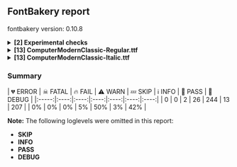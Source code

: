 ## FontBakery report

fontbakery version: 0.10.8

<details><summary><b>[2] Experimental checks</b></summary><div><details><summary>🔥 <b>FAIL:</b> Shapes languages in all GF glyphsets. (<a href="https://font-bakery.readthedocs.io/en/stable/fontbakery/profiles/googlefonts.html#com.google.fonts/check/glyphsets/shape_languages">com.google.fonts/check/glyphsets/shape_languages</a>)</summary><div>


* 🔥 **FAIL** GF_Latin_Core glyphset:

| Language | FAIL messages |
| :--- | :--- |
| ro_Latn (Romanian) | in Romanian, S-cedilla should become S-comma-accent; both buffers returned Scedilla=0+555 |

 [code: failed-language-shaping]
* ⚠ **WARN** GF_Latin_Core glyphset:

| Language | FAIL messages |
| :--- | :--- |
| nb_Latn (Norwegian Bokmål) | No exemplar glyphs were defined for language Norwegian Bokmål |

 [code: warning-language-shaping]
</div></details><details><summary>🔥 <b>FAIL:</b> Shapes languages in all GF glyphsets. (<a href="https://font-bakery.readthedocs.io/en/stable/fontbakery/profiles/googlefonts.html#com.google.fonts/check/glyphsets/shape_languages">com.google.fonts/check/glyphsets/shape_languages</a>)</summary><div>


* 🔥 **FAIL** GF_Latin_Core glyphset:

| Language | FAIL messages |
| :--- | :--- |
| ro_Latn (Romanian) | in Romanian, S-cedilla should become S-comma-accent; both buffers returned Scedilla=0+562 |

 [code: failed-language-shaping]
* ⚠ **WARN** GF_Latin_Core glyphset:

| Language | FAIL messages |
| :--- | :--- |
| nb_Latn (Norwegian Bokmål) | No exemplar glyphs were defined for language Norwegian Bokmål |

 [code: warning-language-shaping]
</div></details><br></div></details><details><summary><b>[13] ComputerModernClassic-Regular.ttf</b></summary><div><details><summary>⚠ <b>WARN:</b> Check for codepoints not covered by METADATA subsets. (<a href="https://font-bakery.readthedocs.io/en/stable/fontbakery/profiles/googlefonts.html#com.google.fonts/check/metadata/unreachable_subsetting">com.google.fonts/check/metadata/unreachable_subsetting</a>)</summary><div>


* ⚠ **WARN** The following codepoints supported by the font are not covered by
    any subsets defined in the font's metadata file, and will never
    be served. You can solve this by either manually adding additional
    subset declarations to METADATA.pb, or by editing the glyphset
    definitions.

 * U+02C7 CARON: try adding one of: canadian-aboriginal, yi, tifinagh
 * U+02D8 BREVE: try adding one of: canadian-aboriginal, yi
 * U+02D9 DOT ABOVE: try adding one of: canadian-aboriginal, yi
 * U+02DB OGONEK: try adding one of: canadian-aboriginal, yi
 * U+02DD DOUBLE ACUTE ACCENT: not included in any glyphset definition
 * U+0302 COMBINING CIRCUMFLEX ACCENT: try adding one of: math, cherokee, coptic, tifinagh
 * U+0306 COMBINING BREVE: try adding one of: tifinagh, old-permic
 * U+0307 COMBINING DOT ABOVE: try adding one of: math, old-permic, canadian-aboriginal, coptic, syriac, tifinagh, malayalam, tai-le
 * U+030A COMBINING RING ABOVE: try adding syriac
 * U+030B COMBINING DOUBLE ACUTE ACCENT: try adding one of: cherokee, osage
 * U+030C COMBINING CARON: try adding one of: cherokee, tai-le
 * U+0326 COMBINING COMMA BELOW: not included in any glyphset definition
 * U+0327 COMBINING CEDILLA: not included in any glyphset definition
 * U+0328 COMBINING OGONEK: not included in any glyphset definition
 * U+0361 COMBINING DOUBLE INVERTED BREVE: try adding coptic
 * U+0E3F THAI CURRENCY SYMBOL BAHT: try adding thai
 * U+2016 DOUBLE VERTICAL LINE: not included in any glyphset definition
 * U+2021 DOUBLE DAGGER: try adding adlam
 * U+2030 PER MILLE SIGN: try adding adlam
 * U+2031 PER TEN THOUSAND SIGN: not included in any glyphset definition
 * U+203B REFERENCE MARK: not included in any glyphset definition
 * U+203D INTERROBANG: not included in any glyphset definition
 * U+2040 CHARACTER TIE: not included in any glyphset definition
 * U+2045 LEFT SQUARE BRACKET WITH QUILL: not included in any glyphset definition
 * U+2046 RIGHT SQUARE BRACKET WITH QUILL: not included in any glyphset definition
 * U+2052 COMMERCIAL MINUS SIGN: not included in any glyphset definition
 * U+2103 DEGREE CELSIUS: not included in any glyphset definition
 * U+2116 NUMERO SIGN: try adding cyrillic
 * U+2117 SOUND RECORDING COPYRIGHT: not included in any glyphset definition
 * U+211E PRESCRIPTION TAKE: not included in any glyphset definition
 * U+2120 SERVICE MARK: not included in any glyphset definition
 * U+2126 OHM SIGN: not included in any glyphset definition
 * U+2127 INVERTED OHM SIGN: not included in any glyphset definition
 * U+212E ESTIMATED SYMBOL: not included in any glyphset definition
 * U+2190 LEFTWARDS ARROW: try adding one of: math, symbols
 * U+2192 RIGHTWARDS ARROW: try adding one of: math, symbols
 * U+2217 ASTERISK OPERATOR: try adding math
 * U+221A SQUARE ROOT: try adding math
 * U+22C6 STAR OPERATOR: try adding one of: math, symbols
 * U+2329 LEFT-POINTING ANGLE BRACKET: try adding symbols
 * U+232A RIGHT-POINTING ANGLE BRACKET: try adding symbols
 * U+2422 BLANK SYMBOL: try adding symbols
 * U+2423 OPEN BOX: try adding symbols
 * U+25CB WHITE CIRCLE: try adding symbols
 * U+25E6 WHITE BULLET: try adding symbols
 * U+266A EIGHTH NOTE: try adding one of: music, symbols
 * U+26AD MARRIAGE SYMBOL: try adding symbols
 * U+26AE DIVORCE SYMBOL: try adding symbols
 * U+271D LATIN CROSS: try adding one of: emoji, symbols
 * U+2E18 INVERTED INTERROBANG: not included in any glyphset definition
 * U+301A LEFT WHITE SQUARE BRACKET: try adding one of: yi, phags-pa
 * U+301B RIGHT WHITE SQUARE BRACKET: try adding one of: yi, phags-pa
 * U+FB00 LATIN SMALL LIGATURE FF: not included in any glyphset definition
 * U+FB01 LATIN SMALL LIGATURE FI: not included in any glyphset definition
 * U+FB02 LATIN SMALL LIGATURE FL: not included in any glyphset definition
 * U+FB03 LATIN SMALL LIGATURE FFI: not included in any glyphset definition
 * U+FB04 LATIN SMALL LIGATURE FFL: not included in any glyphset definition
 * U+FE66 SMALL EQUALS SIGN: not included in any glyphset definition
 * U+1F12F COPYLEFT SYMBOL: try adding symbols

Or you can add the above codepoints to one of the subsets supported by the font: `latin`, `latin-ext` [code: unreachable-subsetting]
</div></details><details><summary>⚠ <b>WARN:</b> Are there caret positions declared for every ligature? (<a href="https://font-bakery.readthedocs.io/en/stable/fontbakery/profiles/googlefonts.html#com.google.fonts/check/ligature_carets">com.google.fonts/check/ligature_carets</a>)</summary><div>


* ⚠ **WARN** This font lacks caret position values for ligature glyphs on its GDEF table. [code: lacks-caret-pos]
</div></details><details><summary>⚠ <b>WARN:</b> Is there kerning info for non-ligated sequences? (<a href="https://font-bakery.readthedocs.io/en/stable/fontbakery/profiles/googlefonts.html#com.google.fonts/check/kerning_for_non_ligated_sequences">com.google.fonts/check/kerning_for_non_ligated_sequences</a>)</summary><div>


* ⚠ **WARN** GPOS table lacks kerning info for the following non-ligated sequences:

	- comma + comma

	- endash + hyphen

	- exclam + quoteleft

	- f + f

	- f + i

	- i + l

	- ff + i

	- greater + greater

	- hyphen + hyphen

	- hyphen + hyphen.char

	- less + less

	- question + quoteleft

	- quoteleft + quoteleft

	- quoteright + quoteright [code: lacks-kern-info]
</div></details><details><summary>⚠ <b>WARN:</b> Combined length of family and style must not exceed 31 characters. (<a href="https://font-bakery.readthedocs.io/en/stable/fontbakery/profiles/googlefonts.html#com.google.fonts/check/name/family_and_style_max_length">com.google.fonts/check/name/family_and_style_max_length</a>)</summary><div>


* ⚠ **WARN** Name ID 6 'ComputerModernClassic-Regular' exceeds 27 characters. This has been found to cause problems with PostScript printers, especially on Mac platforms [code: nameid6-too-long]
</div></details><details><summary>⚠ <b>WARN:</b> Ensure fonts have ScriptLangTags declared on the 'meta' table. (<a href="https://font-bakery.readthedocs.io/en/stable/fontbakery/profiles/googlefonts.html#com.google.fonts/check/meta/script_lang_tags">com.google.fonts/check/meta/script_lang_tags</a>)</summary><div>


* ⚠ **WARN** This font file does not have a 'meta' table. [code: lacks-meta-table]
</div></details><details><summary>⚠ <b>WARN:</b> Check font contains no unreachable glyphs (<a href="https://font-bakery.readthedocs.io/en/stable/fontbakery/profiles/universal.html#com.google.fonts/check/unreachable_glyphs">com.google.fonts/check/unreachable_glyphs</a>)</summary><div>


* ⚠ **WARN** The following glyphs could not be reached by codepoint or substitution rules:

	- centoldstyle

	- dollaroldstyle

	- eightoldstyle

	- fiveoldstyle

	- fouroldstyle

	- leaf

	- nineoldstyle

	- oneoldstyle

	- perthousandzero

	- sevenoldstyle

	- sixoldstyle

	- threeoldstyle

	- twooldstyle

	- uni0361.alt

	- uni2040.alt

	- zerooldstyle
 [code: unreachable-glyphs]
</div></details><details><summary>⚠ <b>WARN:</b> Check if each glyph has the recommended amount of contours. (<a href="https://font-bakery.readthedocs.io/en/stable/fontbakery/profiles/universal.html#com.google.fonts/check/contour_count">com.google.fonts/check/contour_count</a>)</summary><div>


* ⚠ **WARN** This check inspects the glyph outlines and detects the total number of contours in each of them. The expected values are infered from the typical ammounts of contours observed in a large collection of reference font families. The divergences listed below may simply indicate a significantly different design on some of your glyphs. On the other hand, some of these may flag actual bugs in the font such as glyphs mapped to an incorrect codepoint. Please consider reviewing the design and codepoint assignment of these to make sure they are correct.

The following glyphs do not have the recommended number of contours:

	- Glyph name: Q	Contours detected: 3	Expected: 2

	- Glyph name: threesuperior	Contours detected: 2	Expected: 1

	- Glyph name: onesuperior	Contours detected: 2	Expected: 1

	- Glyph name: uni0126	Contours detected: 1	Expected: 2

	- Glyph name: Uogonek	Contours detected: 2	Expected: 1

	- Glyph name: uogonek	Contours detected: 2	Expected: 1

	- Glyph name: Germandbls	Contours detected: 2	Expected: 1

	- Glyph name: daggerdbl	Contours detected: 2	Expected: 1 or 3

	- Glyph name: uni203D	Contours detected: 3	Expected: 2

	- Glyph name: colonmonetary	Contours detected: 2	Expected: 1 or 3

	- Glyph name: lira	Contours detected: 2	Expected: 1

	- Glyph name: uni26AE	Contours detected: 5	Expected: 3

	- Glyph name: uni2E18	Contours detected: 3	Expected: 2

	- Glyph name: Q	Contours detected: 3	Expected: 2

	- Glyph name: Uogonek	Contours detected: 2	Expected: 1

	- Glyph name: colonmonetary	Contours detected: 2	Expected: 1 or 3

	- Glyph name: daggerdbl	Contours detected: 2	Expected: 1 or 3

	- Glyph name: fi	Contours detected: 1	Expected: 3

	- Glyph name: lira	Contours detected: 2	Expected: 1

	- Glyph name: uni203D	Contours detected: 3	Expected: 2

	- Glyph name: uni26AE	Contours detected: 5	Expected: 3

	- Glyph name: uni2E18	Contours detected: 3	Expected: 2

	- Glyph name: uogonek	Contours detected: 2	Expected: 1
 [code: contour-count]
</div></details><details><summary>⚠ <b>WARN:</b> Check math signs have the same width. (<a href="https://font-bakery.readthedocs.io/en/stable/fontbakery/profiles/universal.html#com.google.fonts/check/math_signs_width">com.google.fonts/check/math_signs_width</a>)</summary><div>


* ⚠ **WARN** The most common width is 777 among a set of 8 math glyphs.
The following math glyphs have a different width, though:

Width = 666:
logicalnot
 [code: width-outliers]
</div></details><details><summary>⚠ <b>WARN:</b> Check accent of Lcaron, dcaron, lcaron, tcaron (derived from com.google.fonts/check/alt_caron) (<a href="https://font-bakery.readthedocs.io/en/stable/fontbakery/profiles/universal.html#com.google.fonts/check/alt_caron">com.google.fonts/check/alt_caron</a>)</summary><div>


* ⚠ **WARN** Lcaron is decomposed and therefore could not be checked. Please check manually. [code: decomposed-outline]
* ⚠ **WARN** dcaron is decomposed and therefore could not be checked. Please check manually. [code: decomposed-outline]
* ⚠ **WARN** lcaron is decomposed and therefore could not be checked. Please check manually. [code: decomposed-outline]
* ⚠ **WARN** tcaron is decomposed and therefore could not be checked. Please check manually. [code: decomposed-outline]
</div></details><details><summary>⚠ <b>WARN:</b> Check glyphs in mark glyph class are non-spacing. (<a href="https://font-bakery.readthedocs.io/en/stable/fontbakery/profiles/gdef.html#com.google.fonts/check/gdef_spacing_marks">com.google.fonts/check/gdef_spacing_marks</a>)</summary><div>


* ⚠ **WARN** The following spacing glyphs may be in the GDEF mark glyph class by mistake:
	 acutecomb (U+0301), gravecomb (U+0300), tildecomb (U+0303), uni0302 (U+0302), uni0304 (U+0304), uni0306 (U+0306), uni0307 (U+0307), uni0308 (U+0308), uni030A (U+030A), uni030B (U+030B), uni030C (U+030C), uni0326 (U+0326), uni0327 (U+0327) and uni0328 (U+0328) [code: spacing-mark-glyphs]
</div></details><details><summary>⚠ <b>WARN:</b> Check mark characters are in GDEF mark glyph class. (<a href="https://font-bakery.readthedocs.io/en/stable/fontbakery/profiles/gdef.html#com.google.fonts/check/gdef_mark_chars">com.google.fonts/check/gdef_mark_chars</a>)</summary><div>


* ⚠ **WARN** The following mark characters could be in the GDEF mark glyph class:
	 uni0361 (U+0361) [code: mark-chars]
</div></details><details><summary>⚠ <b>WARN:</b> Do outlines contain any semi-vertical or semi-horizontal lines? (<a href="https://font-bakery.readthedocs.io/en/stable/fontbakery/profiles/<Section: Outline Correctness Checks>.html#com.google.fonts/check/outline_semi_vertical">com.google.fonts/check/outline_semi_vertical</a>)</summary><div>


* ⚠ **WARN** The following glyphs have semi-vertical/semi-horizontal lines:

	* B (U+0042): L<<453.0,1.0>--<241.0,0.0>>

	* Eth (U+00D0): L<<230.0,313.0>--<231.0,186.0>>

	* Lslash (U+0141): L<<129.0,342.0>--<128.0,481.0>>

	* N (U+004E): L<<172.0,605.0>--<171.0,348.0>>

	* Nacute (U+0143): L<<172.0,605.0>--<171.0,348.0>>

	* Ncaron (U+0147): L<<172.0,605.0>--<171.0,348.0>>

	* Ncedilla (U+0145): L<<172.0,605.0>--<171.0,348.0>>

	* Ntilde (U+00D1): L<<172.0,605.0>--<171.0,348.0>>

	* P (U+0050): L<<233.0,301.0>--<234.0,182.0>>

	* R (U+0052): L<<230.0,323.0>--<231.0,193.0>>

	* Racute (U+0154): L<<230.0,323.0>--<231.0,193.0>>

	* Rcaron (U+0158): L<<230.0,323.0>--<231.0,193.0>>

	* Z (U+005A): L<<303.0,0.0>--<63.0,1.0>>

	* Zacute (U+0179): L<<303.0,0.0>--<63.0,1.0>>

	* Zcaron (U+017D): L<<303.0,0.0>--<63.0,1.0>>

	* Zdotaccent (U+017B): L<<303.0,0.0>--<63.0,1.0>>

	* a (U+0061): L<<402.0,195.0>--<403.0,69.0>>

	* aacute (U+00E1): L<<402.0,195.0>--<403.0,69.0>>

	* abreve (U+0103): L<<402.0,195.0>--<403.0,69.0>>

	* acircumflex (U+00E2): L<<402.0,195.0>--<403.0,69.0>>

	* adieresis (U+00E4): L<<402.0,195.0>--<403.0,69.0>>

	* agrave (U+00E0): L<<402.0,195.0>--<403.0,69.0>>

	* amacron (U+0101): L<<402.0,195.0>--<403.0,69.0>>

	* aogonek (U+0105): L<<402.0,195.0>--<403.0,69.0>>

	* aring (U+00E5): L<<402.0,195.0>--<403.0,69.0>>

	* arrowleft (U+2190): L<<163.0,271.0>--<546.0,270.0>>

	* arrowright (U+2192): L<<452.0,270.0>--<835.0,271.0>>

	* atilde (U+00E3): L<<402.0,195.0>--<403.0,69.0>>

	* braceleft (U+007B): L<<291.0,136.0>--<292.0,2.0>>

	* braceleft (U+007B): L<<292.0,498.0>--<291.0,364.0>>

	* braceright (U+007D): L<<208.0,2.0>--<209.0,136.0>>

	* braceright (U+007D): L<<209.0,364.0>--<208.0,498.0>>

	* ff (U+FB00): L<<179.0,224.0>--<180.0,61.0>>

	* ff (U+FB00): L<<375.0,61.0>--<376.0,224.0>>

	* ffi (U+FB03): L<<179.0,224.0>--<180.0,61.0>>

	* ffi (U+FB03): L<<375.0,61.0>--<376.0,224.0>>

	* ffl (U+FB04): L<<179.0,224.0>--<180.0,61.0>>

	* ffl (U+FB04): L<<375.0,61.0>--<376.0,224.0>>

	* fi (U+FB01): L<<179.0,224.0>--<180.0,61.0>>

	* fl (U+FB02): L<<179.0,224.0>--<180.0,61.0>>

	* fl (U+FB02): L<<375.0,61.0>--<376.0,224.0>>

	* four (U+0034): L<<378.0,440.0>--<379.0,209.0>>

	* ij (U+0133): L<<197.0,251.0>--<198.0,61.0>>

	* k (U+006B): L<<179.0,695.0>--<180.0,233.0>>

	* kcedilla (U+0137): L<<179.0,695.0>--<180.0,233.0>>

	* lslash (U+0142): L<<132.0,351.0>--<131.0,478.0>>

	* lslash (U+0142): L<<212.0,360.0>--<213.0,210.0>>

	* m (U+006D): L<<741.0,195.0>--<742.0,61.0>>

	* musicalnote (U+266A): L<<387.0,497.0>--<386.0,317.0>>

	* thorn (U+00FE): L<<179.0,547.0>--<180.0,390.0>>

	* trademark (U+2122): L<<409.0,655.0>--<408.0,511.0>>

	* u (U+0075): L<<186.0,442.0>--<187.0,263.0>>

	* uacute (U+00FA): L<<186.0,442.0>--<187.0,263.0>>

	* ucircumflex (U+00FB): L<<186.0,442.0>--<187.0,263.0>>

	* udieresis (U+00FC): L<<186.0,442.0>--<187.0,263.0>>

	* ugrave (U+00F9): L<<186.0,442.0>--<187.0,263.0>>

	* uhungarumlaut (U+0171): L<<186.0,442.0>--<187.0,263.0>>

	* umacron (U+016B): L<<186.0,442.0>--<187.0,263.0>>

	* uni00B5 (U+00B5): L<<186.0,442.0>--<187.0,263.0>>

	* uni0110 (U+0110): L<<230.0,481.0>--<231.0,270.0>>

	* uni0126 (U+0126): L<<128.0,276.0>--<129.0,491.0>>

	* uni0127 (U+0127): L<<102.0,289.0>--<103.0,517.0>>

	* uni2045 (U+2045): L<<153.0,495.0>--<154.0,366.0>>

	* uni2045 (U+2045): L<<154.0,134.0>--<153.0,6.0>>

	* uni2116 (U+2116): L<<466.0,251.0>--<467.0,400.0>>

	* uni211E (U+211E): L<<230.0,323.0>--<231.0,191.0>>

	* uni2120 (U+2120): L<<409.0,655.0>--<408.0,511.0>>

	* uni2422 (U+2422): L<<179.0,695.0>--<180.0,570.0>>

	* uogonek (U+0173): L<<186.0,442.0>--<187.0,263.0>>

	* uring (U+016F): L<<186.0,442.0>--<187.0,263.0>>

	* z (U+007A): L<<210.0,0.0>--<35.0,1.0>>

	* z (U+007A): L<<223.0,431.0>--<392.0,430.0>>

	* zacute (U+017A): L<<210.0,0.0>--<35.0,1.0>>

	* zacute (U+017A): L<<223.0,431.0>--<392.0,430.0>>

	* zcaron (U+017E): L<<210.0,0.0>--<35.0,1.0>>

	* zcaron (U+017E): L<<223.0,431.0>--<392.0,430.0>>

	* zdotaccent (U+017C): L<<210.0,0.0>--<35.0,1.0>>

	* zdotaccent (U+017C): L<<223.0,431.0>--<392.0,430.0>> [code: found-semi-vertical]
</div></details><details><summary>⚠ <b>WARN:</b> Ensure soft_dotted characters lose their dot when combined with marks that replace the dot. (<a href="https://font-bakery.readthedocs.io/en/stable/fontbakery/profiles/<Section: Shaping Checks>.html#com.google.fonts/check/soft_dotted">com.google.fonts/check/soft_dotted</a>)</summary><div>


* ⚠ **WARN** The dot of soft dotted characters used in orthographies _must_ disappear in the following strings: i̊ i̋ j̀ j́ j̃ j̄ j̈ į̀ į́ į̂ į̃ į̄ į̌

The dot of soft dotted characters _should_ disappear in other cases, for example: ĩ ĭ i̇ ǐ ĩ̦ ĭ̦ i̦̇ i̦̊ i̦̋ ǐ̦ ĩ̧ ĭ̧ i̧̇ i̧̊ i̧̋ ǐ̧ ĵ j̆ j̇ j̊

Your font fully covers the following languages that require the soft-dotted feature: Dutch (Latn, 31,709,104 speakers), Lithuanian (Latn, 2,357,094 speakers). 

Your font does *not* cover the following languages that require the soft-dotted feature: Basaa (Latn, 332,940 speakers), Aghem (Latn, 38,843 speakers), Ukrainian (Cyrl, 29,273,587 speakers), Belarusian (Cyrl, 10,064,517 speakers), Navajo (Latn, 166,319 speakers), Igbo (Latn, 27,823,640 speakers). [code: soft-dotted]
</div></details><br></div></details><details><summary><b>[13] ComputerModernClassic-Italic.ttf</b></summary><div><details><summary>⚠ <b>WARN:</b> Check for codepoints not covered by METADATA subsets. (<a href="https://font-bakery.readthedocs.io/en/stable/fontbakery/profiles/googlefonts.html#com.google.fonts/check/metadata/unreachable_subsetting">com.google.fonts/check/metadata/unreachable_subsetting</a>)</summary><div>


* ⚠ **WARN** The following codepoints supported by the font are not covered by
    any subsets defined in the font's metadata file, and will never
    be served. You can solve this by either manually adding additional
    subset declarations to METADATA.pb, or by editing the glyphset
    definitions.

 * U+02C7 CARON: try adding one of: canadian-aboriginal, yi, tifinagh
 * U+02D8 BREVE: try adding one of: canadian-aboriginal, yi
 * U+02D9 DOT ABOVE: try adding one of: canadian-aboriginal, yi
 * U+02DB OGONEK: try adding one of: canadian-aboriginal, yi
 * U+02DD DOUBLE ACUTE ACCENT: not included in any glyphset definition
 * U+0302 COMBINING CIRCUMFLEX ACCENT: try adding one of: math, cherokee, coptic, tifinagh
 * U+0306 COMBINING BREVE: try adding one of: tifinagh, old-permic
 * U+0307 COMBINING DOT ABOVE: try adding one of: math, old-permic, canadian-aboriginal, coptic, syriac, tifinagh, malayalam, tai-le
 * U+030A COMBINING RING ABOVE: try adding syriac
 * U+030B COMBINING DOUBLE ACUTE ACCENT: try adding one of: cherokee, osage
 * U+030C COMBINING CARON: try adding one of: cherokee, tai-le
 * U+0326 COMBINING COMMA BELOW: not included in any glyphset definition
 * U+0327 COMBINING CEDILLA: not included in any glyphset definition
 * U+0328 COMBINING OGONEK: not included in any glyphset definition
 * U+0361 COMBINING DOUBLE INVERTED BREVE: try adding coptic
 * U+0E3F THAI CURRENCY SYMBOL BAHT: try adding thai
 * U+2016 DOUBLE VERTICAL LINE: not included in any glyphset definition
 * U+2021 DOUBLE DAGGER: try adding adlam
 * U+2030 PER MILLE SIGN: try adding adlam
 * U+2031 PER TEN THOUSAND SIGN: not included in any glyphset definition
 * U+203B REFERENCE MARK: not included in any glyphset definition
 * U+203D INTERROBANG: not included in any glyphset definition
 * U+2040 CHARACTER TIE: not included in any glyphset definition
 * U+2045 LEFT SQUARE BRACKET WITH QUILL: not included in any glyphset definition
 * U+2046 RIGHT SQUARE BRACKET WITH QUILL: not included in any glyphset definition
 * U+2052 COMMERCIAL MINUS SIGN: not included in any glyphset definition
 * U+2103 DEGREE CELSIUS: not included in any glyphset definition
 * U+2116 NUMERO SIGN: try adding cyrillic
 * U+2117 SOUND RECORDING COPYRIGHT: not included in any glyphset definition
 * U+211E PRESCRIPTION TAKE: not included in any glyphset definition
 * U+2120 SERVICE MARK: not included in any glyphset definition
 * U+2126 OHM SIGN: not included in any glyphset definition
 * U+2127 INVERTED OHM SIGN: not included in any glyphset definition
 * U+212E ESTIMATED SYMBOL: not included in any glyphset definition
 * U+2190 LEFTWARDS ARROW: try adding one of: math, symbols
 * U+2192 RIGHTWARDS ARROW: try adding one of: math, symbols
 * U+2217 ASTERISK OPERATOR: try adding math
 * U+221A SQUARE ROOT: try adding math
 * U+22C6 STAR OPERATOR: try adding one of: math, symbols
 * U+2329 LEFT-POINTING ANGLE BRACKET: try adding symbols
 * U+232A RIGHT-POINTING ANGLE BRACKET: try adding symbols
 * U+2422 BLANK SYMBOL: try adding symbols
 * U+2423 OPEN BOX: try adding symbols
 * U+25CB WHITE CIRCLE: try adding symbols
 * U+25E6 WHITE BULLET: try adding symbols
 * U+266A EIGHTH NOTE: try adding one of: music, symbols
 * U+26AD MARRIAGE SYMBOL: try adding symbols
 * U+26AE DIVORCE SYMBOL: try adding symbols
 * U+271D LATIN CROSS: try adding one of: emoji, symbols
 * U+2E18 INVERTED INTERROBANG: not included in any glyphset definition
 * U+301A LEFT WHITE SQUARE BRACKET: try adding one of: yi, phags-pa
 * U+301B RIGHT WHITE SQUARE BRACKET: try adding one of: yi, phags-pa
 * U+FB00 LATIN SMALL LIGATURE FF: not included in any glyphset definition
 * U+FB01 LATIN SMALL LIGATURE FI: not included in any glyphset definition
 * U+FB02 LATIN SMALL LIGATURE FL: not included in any glyphset definition
 * U+FB03 LATIN SMALL LIGATURE FFI: not included in any glyphset definition
 * U+FB04 LATIN SMALL LIGATURE FFL: not included in any glyphset definition
 * U+FE66 SMALL EQUALS SIGN: not included in any glyphset definition
 * U+1F12F COPYLEFT SYMBOL: try adding symbols

Or you can add the above codepoints to one of the subsets supported by the font: `latin`, `latin-ext` [code: unreachable-subsetting]
</div></details><details><summary>⚠ <b>WARN:</b> Are there caret positions declared for every ligature? (<a href="https://font-bakery.readthedocs.io/en/stable/fontbakery/profiles/googlefonts.html#com.google.fonts/check/ligature_carets">com.google.fonts/check/ligature_carets</a>)</summary><div>


* ⚠ **WARN** This font lacks caret position values for ligature glyphs on its GDEF table. [code: lacks-caret-pos]
</div></details><details><summary>⚠ <b>WARN:</b> Is there kerning info for non-ligated sequences? (<a href="https://font-bakery.readthedocs.io/en/stable/fontbakery/profiles/googlefonts.html#com.google.fonts/check/kerning_for_non_ligated_sequences">com.google.fonts/check/kerning_for_non_ligated_sequences</a>)</summary><div>


* ⚠ **WARN** GPOS table lacks kerning info for the following non-ligated sequences:

	- comma + comma

	- endash + hyphen

	- exclam + quoteleft

	- f + f

	- f + i

	- i + l

	- ff + i

	- greater + greater

	- hyphen + hyphen

	- hyphen + hyphen.char

	- less + less

	- question + quoteleft

	- quoteleft + quoteleft

	- quoteright + quoteright [code: lacks-kern-info]
</div></details><details><summary>⚠ <b>WARN:</b> Combined length of family and style must not exceed 31 characters. (<a href="https://font-bakery.readthedocs.io/en/stable/fontbakery/profiles/googlefonts.html#com.google.fonts/check/name/family_and_style_max_length">com.google.fonts/check/name/family_and_style_max_length</a>)</summary><div>


* ⚠ **WARN** Name ID 6 'ComputerModernClassic-Italic' exceeds 27 characters. This has been found to cause problems with PostScript printers, especially on Mac platforms [code: nameid6-too-long]
</div></details><details><summary>⚠ <b>WARN:</b> Ensure fonts have ScriptLangTags declared on the 'meta' table. (<a href="https://font-bakery.readthedocs.io/en/stable/fontbakery/profiles/googlefonts.html#com.google.fonts/check/meta/script_lang_tags">com.google.fonts/check/meta/script_lang_tags</a>)</summary><div>


* ⚠ **WARN** This font file does not have a 'meta' table. [code: lacks-meta-table]
</div></details><details><summary>⚠ <b>WARN:</b> Check font contains no unreachable glyphs (<a href="https://font-bakery.readthedocs.io/en/stable/fontbakery/profiles/universal.html#com.google.fonts/check/unreachable_glyphs">com.google.fonts/check/unreachable_glyphs</a>)</summary><div>


* ⚠ **WARN** The following glyphs could not be reached by codepoint or substitution rules:

	- centoldstyle

	- dollaroldstyle

	- eightoldstyle

	- fiveoldstyle

	- fouroldstyle

	- leaf

	- nineoldstyle

	- oneoldstyle

	- perthousandzero

	- sevenoldstyle

	- sixoldstyle

	- threeoldstyle

	- twooldstyle

	- uni0361.alt

	- uni2040.alt

	- zerooldstyle
 [code: unreachable-glyphs]
</div></details><details><summary>⚠ <b>WARN:</b> Check if each glyph has the recommended amount of contours. (<a href="https://font-bakery.readthedocs.io/en/stable/fontbakery/profiles/universal.html#com.google.fonts/check/contour_count">com.google.fonts/check/contour_count</a>)</summary><div>


* ⚠ **WARN** This check inspects the glyph outlines and detects the total number of contours in each of them. The expected values are infered from the typical ammounts of contours observed in a large collection of reference font families. The divergences listed below may simply indicate a significantly different design on some of your glyphs. On the other hand, some of these may flag actual bugs in the font such as glyphs mapped to an incorrect codepoint. Please consider reviewing the design and codepoint assignment of these to make sure they are correct.

The following glyphs do not have the recommended number of contours:

	- Glyph name: Q	Contours detected: 3	Expected: 2

	- Glyph name: threesuperior	Contours detected: 2	Expected: 1

	- Glyph name: onesuperior	Contours detected: 2	Expected: 1

	- Glyph name: onequarter	Contours detected: 5	Expected: 3 or 4

	- Glyph name: onehalf	Contours detected: 4	Expected: 3

	- Glyph name: threequarters	Contours detected: 5	Expected: 3 or 4

	- Glyph name: uni0126	Contours detected: 1	Expected: 2

	- Glyph name: Uogonek	Contours detected: 2	Expected: 1

	- Glyph name: uogonek	Contours detected: 2	Expected: 1

	- Glyph name: Germandbls	Contours detected: 2	Expected: 1

	- Glyph name: daggerdbl	Contours detected: 2	Expected: 1 or 3

	- Glyph name: uni203D	Contours detected: 4	Expected: 2

	- Glyph name: colonmonetary	Contours detected: 2	Expected: 1 or 3

	- Glyph name: lira	Contours detected: 2	Expected: 1

	- Glyph name: uni26AE	Contours detected: 5	Expected: 3

	- Glyph name: uni2E18	Contours detected: 3	Expected: 2

	- Glyph name: fl	Contours detected: 3	Expected: 1 or 2

	- Glyph name: Q	Contours detected: 3	Expected: 2

	- Glyph name: Uogonek	Contours detected: 2	Expected: 1

	- Glyph name: colonmonetary	Contours detected: 2	Expected: 1 or 3

	- Glyph name: daggerdbl	Contours detected: 2	Expected: 1 or 3

	- Glyph name: fi	Contours detected: 1	Expected: 3

	- Glyph name: fl	Contours detected: 3	Expected: 2

	- Glyph name: lira	Contours detected: 2	Expected: 1

	- Glyph name: onehalf	Contours detected: 4	Expected: 3

	- Glyph name: onequarter	Contours detected: 5	Expected: 3 or 4

	- Glyph name: threequarters	Contours detected: 5	Expected: 3 or 4

	- Glyph name: uni203D	Contours detected: 4	Expected: 2

	- Glyph name: uni26AE	Contours detected: 5	Expected: 3

	- Glyph name: uni2E18	Contours detected: 3	Expected: 2

	- Glyph name: uogonek	Contours detected: 2	Expected: 1
 [code: contour-count]
</div></details><details><summary>⚠ <b>WARN:</b> Check math signs have the same width. (<a href="https://font-bakery.readthedocs.io/en/stable/fontbakery/profiles/universal.html#com.google.fonts/check/math_signs_width">com.google.fonts/check/math_signs_width</a>)</summary><div>


* ⚠ **WARN** The most common width is 766 among a set of 8 math glyphs.
The following math glyphs have a different width, though:

Width = 664:
logicalnot
 [code: width-outliers]
</div></details><details><summary>⚠ <b>WARN:</b> Check accent of Lcaron, dcaron, lcaron, tcaron (derived from com.google.fonts/check/alt_caron) (<a href="https://font-bakery.readthedocs.io/en/stable/fontbakery/profiles/universal.html#com.google.fonts/check/alt_caron">com.google.fonts/check/alt_caron</a>)</summary><div>


* ⚠ **WARN** Lcaron is decomposed and therefore could not be checked. Please check manually. [code: decomposed-outline]
* ⚠ **WARN** dcaron is decomposed and therefore could not be checked. Please check manually. [code: decomposed-outline]
* ⚠ **WARN** lcaron is decomposed and therefore could not be checked. Please check manually. [code: decomposed-outline]
* ⚠ **WARN** tcaron is decomposed and therefore could not be checked. Please check manually. [code: decomposed-outline]
</div></details><details><summary>⚠ <b>WARN:</b> Check glyphs in mark glyph class are non-spacing. (<a href="https://font-bakery.readthedocs.io/en/stable/fontbakery/profiles/gdef.html#com.google.fonts/check/gdef_spacing_marks">com.google.fonts/check/gdef_spacing_marks</a>)</summary><div>


* ⚠ **WARN** The following spacing glyphs may be in the GDEF mark glyph class by mistake:
	 acutecomb (U+0301), gravecomb (U+0300), tildecomb (U+0303), uni0302 (U+0302), uni0304 (U+0304), uni0306 (U+0306), uni0307 (U+0307), uni0308 (U+0308), uni030A (U+030A), uni030B (U+030B), uni030C (U+030C), uni0326 (U+0326), uni0327 (U+0327) and uni0328 (U+0328) [code: spacing-mark-glyphs]
</div></details><details><summary>⚠ <b>WARN:</b> Check mark characters are in GDEF mark glyph class. (<a href="https://font-bakery.readthedocs.io/en/stable/fontbakery/profiles/gdef.html#com.google.fonts/check/gdef_mark_chars">com.google.fonts/check/gdef_mark_chars</a>)</summary><div>


* ⚠ **WARN** The following mark characters could be in the GDEF mark glyph class:
	 uni0361 (U+0361) [code: mark-chars]
</div></details><details><summary>⚠ <b>WARN:</b> Do any segments have colinear vectors? (<a href="https://font-bakery.readthedocs.io/en/stable/fontbakery/profiles/<Section: Outline Correctness Checks>.html#com.google.fonts/check/outline_colinear_vectors">com.google.fonts/check/outline_colinear_vectors</a>)</summary><div>


* ⚠ **WARN** The following glyphs have colinear vectors:

	* A (U+0041): L<<506.0,211.0>--<399.0,211.0>> -> L<<399.0,211.0>--<291.0,211.0>>

	* Aacute (U+00C1): L<<506.0,211.0>--<399.0,211.0>> -> L<<399.0,211.0>--<291.0,211.0>>

	* Abreve (U+0102): L<<506.0,211.0>--<399.0,211.0>> -> L<<399.0,211.0>--<291.0,211.0>>

	* Acircumflex (U+00C2): L<<506.0,211.0>--<399.0,211.0>> -> L<<399.0,211.0>--<291.0,211.0>>

	* Adieresis (U+00C4): L<<506.0,211.0>--<399.0,211.0>> -> L<<399.0,211.0>--<291.0,211.0>>

	* Agrave (U+00C0): L<<506.0,211.0>--<399.0,211.0>> -> L<<399.0,211.0>--<291.0,211.0>>

	* Amacron (U+0100): L<<506.0,211.0>--<399.0,211.0>> -> L<<399.0,211.0>--<291.0,211.0>>

	* Aogonek (U+0104): L<<506.0,211.0>--<399.0,211.0>> -> L<<399.0,211.0>--<291.0,211.0>>

	* Aring (U+00C5): L<<506.0,211.0>--<399.0,211.0>> -> L<<399.0,211.0>--<291.0,211.0>>

	* Atilde (U+00C3): L<<506.0,211.0>--<399.0,211.0>> -> L<<399.0,211.0>--<291.0,211.0>>

	* Euro (U+20AC): L<<159.0,312.0>--<196.0,312.0>> -> L<<196.0,312.0>--<233.0,312.0>>

	* Euro (U+20AC): L<<188.0,431.0>--<230.0,431.0>> -> L<<230.0,431.0>--<271.0,432.0>>

	* Euro (U+20AC): L<<728.0,312.0>--<708.0,282.0>> -> L<<708.0,282.0>--<688.0,252.0>>

	* Euro (U+20AC): L<<767.0,372.0>--<539.0,372.0>> -> L<<539.0,372.0>--<310.0,372.0>>

	* Euro (U+20AC): L<<913.0,591.0>--<895.0,564.0>> -> L<<895.0,564.0>--<877.0,538.0>>

	* Scedilla (U+015E): L<<341.0,-18.0>--<338.0,-30.0>> -> L<<338.0,-30.0>--<335.0,-41.0>>

	* at (U+0040): L<<552.0,256.0>--<575.0,349.0>> -> L<<575.0,349.0>--<599.0,443.0>>

	* cent (U+00A2): L<<405.0,408.0>--<357.0,218.0>> -> L<<357.0,218.0>--<310.0,29.0>>

	* g (U+0067): L<<348.0,123.0>--<373.0,223.0>> -> L<<373.0,223.0>--<398.0,323.0>>

	* gbreve (U+011F): L<<348.0,123.0>--<373.0,223.0>> -> L<<373.0,223.0>--<398.0,323.0>>

	* gcedilla (U+0123): L<<348.0,123.0>--<373.0,223.0>> -> L<<373.0,223.0>--<398.0,323.0>>

	* gdotaccent (U+0121): L<<348.0,123.0>--<373.0,223.0>> -> L<<373.0,223.0>--<398.0,323.0>>

	* lira (U+20A4): L<<505.0,356.0>--<457.0,356.0>> -> L<<457.0,356.0>--<409.0,356.0>>

	* plus (U+002B): L<<153.0,269.0>--<292.0,269.0>> -> L<<292.0,269.0>--<431.0,269.0>>

	* plusminus (U+00B1): L<<377.0,61.0>--<408.0,184.0>> -> L<<408.0,184.0>--<438.0,307.0>>

	* uni0127 (U+0127): L<<324.0,517.0>--<306.0,445.0>> -> L<<306.0,445.0>--<288.0,372.0>>

	* uni0E3F (U+0E3F): L<<373.0,45.0>--<410.0,191.0>> -> L<<410.0,191.0>--<446.0,337.0>>

	* uni203D (U+203D): L<<397.0,334.0>--<382.0,287.0>> -> L<<382.0,287.0>--<366.0,239.0>>

	* uni20A6 (U+20A6): L<<151.0,435.0>--<208.0,436.0>> -> L<<208.0,436.0>--<266.0,436.0>>

	* uni20A6 (U+20A6): L<<424.0,399.0>--<365.0,399.0>> -> L<<365.0,399.0>--<305.0,399.0>>

	* uni20A6 (U+20A6): L<<509.0,436.0>--<590.0,436.0>> -> L<<590.0,436.0>--<671.0,436.0>>

	* uni20A9 (U+20A9): L<<1002.0,399.0>--<956.0,399.0>> -> L<<956.0,399.0>--<910.0,399.0>>

	* uni20A9 (U+20A9): L<<550.0,436.0>--<582.0,494.0>> -> L<<582.0,494.0>--<613.0,553.0>>

	* uni20A9 (U+20A9): L<<577.0,399.0>--<535.0,320.0>> -> L<<535.0,320.0>--<492.0,242.0>>

	* uni20A9 (U+20A9): L<<619.0,399.0>--<598.0,399.0>> -> L<<598.0,399.0>--<577.0,399.0>>

	* uni20A9 (U+20A9): L<<714.0,436.0>--<799.0,436.0>> -> L<<799.0,436.0>--<884.0,436.0>>

	* uni20A9 (U+20A9): L<<953.0,205.0>--<879.0,205.0>> -> L<<879.0,205.0>--<805.0,205.0>>

	* uni2422 (U+2422): L<<188.0,503.0>--<202.0,558.0>> -> L<<202.0,558.0>--<216.0,613.0>>

	* yen (U+00A5): L<<355.0,399.0>--<277.0,399.0>> -> L<<277.0,399.0>--<198.0,399.0>>

	* yen (U+00A5): L<<449.0,436.0>--<506.0,436.0>> -> L<<506.0,436.0>--<564.0,436.0>> [code: found-colinear-vectors]
</div></details><details><summary>⚠ <b>WARN:</b> Ensure soft_dotted characters lose their dot when combined with marks that replace the dot. (<a href="https://font-bakery.readthedocs.io/en/stable/fontbakery/profiles/<Section: Shaping Checks>.html#com.google.fonts/check/soft_dotted">com.google.fonts/check/soft_dotted</a>)</summary><div>


* ⚠ **WARN** The dot of soft dotted characters used in orthographies _must_ disappear in the following strings: i̊ i̋ j̀ j́ j̃ j̄ j̈ į̀ į́ į̂ į̃ į̄ į̌

The dot of soft dotted characters _should_ disappear in other cases, for example: ĩ ĭ i̇ ǐ ĩ̦ ĭ̦ i̦̇ i̦̊ i̦̋ ǐ̦ ĩ̧ ĭ̧ i̧̇ i̧̊ i̧̋ ǐ̧ ĵ j̆ j̇ j̊

Your font fully covers the following languages that require the soft-dotted feature: Dutch (Latn, 31,709,104 speakers), Lithuanian (Latn, 2,357,094 speakers). 

Your font does *not* cover the following languages that require the soft-dotted feature: Basaa (Latn, 332,940 speakers), Aghem (Latn, 38,843 speakers), Ukrainian (Cyrl, 29,273,587 speakers), Belarusian (Cyrl, 10,064,517 speakers), Navajo (Latn, 166,319 speakers), Igbo (Latn, 27,823,640 speakers). [code: soft-dotted]
</div></details><br></div></details>

### Summary

| 💔 ERROR | ☠ FATAL | 🔥 FAIL | ⚠ WARN | 💤 SKIP | ℹ INFO | 🍞 PASS | 🔎 DEBUG |
|:-----:|:----:|:----:|:----:|:----:|:----:|:----:|
| 0 | 0 | 2 | 26 | 244 | 13 | 207 |
| 0% | 0% | 0% | 5% | 50% | 3% | 42% |

**Note:** The following loglevels were omitted in this report:
* **SKIP**
* **INFO**
* **PASS**
* **DEBUG**
